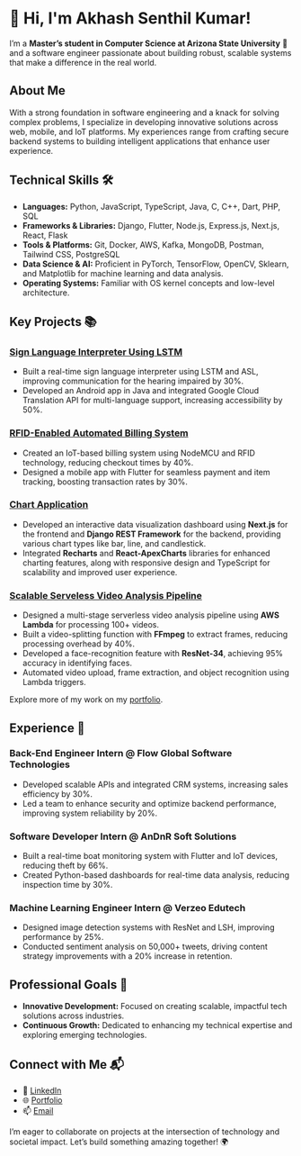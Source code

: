 # 👋 Hi, I'm Akhash Senthil Kumar!  
I’m a **Master’s student in Computer Science at Arizona State University** 🌵 and a software engineer passionate about building robust, scalable systems that make a difference in the real world.  

## About Me  
With a strong foundation in software engineering and a knack for solving complex problems, I specialize in developing innovative solutions across web, mobile, and IoT platforms. My experiences range from crafting secure backend systems to building intelligent applications that enhance user experience.  

## Technical Skills 🛠️  
- **Languages:** Python, JavaScript, TypeScript, Java, C, C++, Dart, PHP, SQL  
- **Frameworks & Libraries:** Django, Flutter, Node.js, Express.js, Next.js, React, Flask  
- **Tools & Platforms:** Git, Docker, AWS, Kafka, MongoDB, Postman, Tailwind CSS, PostgreSQL  
- **Data Science & AI:** Proficient in PyTorch, TensorFlow, OpenCV, Sklearn, and Matplotlib for machine learning and data analysis.  
- **Operating Systems:** Familiar with OS kernel concepts and low-level architecture.  

## Key Projects 📚  
### [Sign Language Interpreter Using LSTM](https://github.com/Akhash16/Sign-language-Interpretation)  
- Built a real-time sign language interpreter using LSTM and ASL, improving communication for the hearing impaired by 30%.  
- Developed an Android app in Java and integrated Google Cloud Translation API for multi-language support, increasing accessibility by 50%.  

### [RFID-Enabled Automated Billing System](https://github.com/Akhash16/RFID-Automated-Billing-App)  
- Created an IoT-based billing system using NodeMCU and RFID technology, reducing checkout times by 40%.  
- Designed a mobile app with Flutter for seamless payment and item tracking, boosting transaction rates by 30%.

### [Chart Application](https://github.com/Akhash16/Chart-Application)  
- Developed an interactive data visualization dashboard using **Next.js** for the frontend and **Django REST Framework** for the backend, providing various chart types like bar, line, and candlestick.  
- Integrated **Recharts** and **React-ApexCharts** libraries for enhanced charting features, along with responsive design and TypeScript for scalability and improved user experience.

### [Scalable Serveless Video Analysis Pipeline](https://github.com/Akhash16/Scalable-Serveless-Video-Analysis-Pipeline)
- Designed a multi-stage serverless video analysis pipeline using **AWS Lambda** for processing 100+ videos.
- Built a video-splitting function with **FFmpeg** to extract frames, reducing processing overhead by 40%.
- Developed a face-recognition feature with **ResNet-34**, achieving 95% accuracy in identifying faces.
- Automated video upload, frame extraction, and object recognition using Lambda triggers.

Explore more of my work on my [portfolio](https://akhash16.github.io/).  

## Experience 💼  
### **Back-End Engineer Intern** @ Flow Global Software Technologies  
- Developed scalable APIs and integrated CRM systems, increasing sales efficiency by 30%.  
- Led a team to enhance security and optimize backend performance, improving system reliability by 20%.  

### **Software Developer Intern** @ AnDnR Soft Solutions  
- Built a real-time boat monitoring system with Flutter and IoT devices, reducing theft by 66%.  
- Created Python-based dashboards for real-time data analysis, reducing inspection time by 30%.  

### **Machine Learning Engineer Intern** @ Verzeo Edutech  
- Designed image detection systems with ResNet and LSH, improving performance by 25%.  
- Conducted sentiment analysis on 50,000+ tweets, driving content strategy improvements with a 20% increase in retention.  

## Professional Goals 🚀  
- **Innovative Development:** Focused on creating scalable, impactful tech solutions across industries.  
- **Continuous Growth:** Dedicated to enhancing my technical expertise and exploring emerging technologies.  

## Connect with Me 📬  
- 🔗 [LinkedIn](https://linkedin.com/in/akhash-senthilkumar)  
- 🌐 [Portfolio](https://akhash16.github.io/)  
- 📫 [Email](mailto:akhash.sk16@gmail.com)  

I’m eager to collaborate on projects at the intersection of technology and societal impact. Let’s build something amazing together! 🌍
